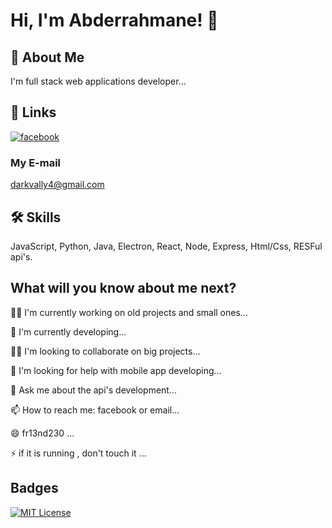 # Hi, I'm Abderrahmane! 👋  
                
## 🚀 About Me  
I'm full stack web applications developer...  
    
## 🔗 Links  
[![facebook](https://img.shields.io/badge/Facebook-1877F2?style=for-the-badge&logo=facebook&logoColor=white)](https://www.facebook.com/fr13nd230)  

### My E-mail
darkvally4@gmail.com

## 🛠 Skills  
JavaScript, Python, Java, Electron, React, Node, Express, Html/Css, RESFul api's. 
    
## What will you know about me next?  
👩‍💻 I'm currently working on old projects and small ones...  
    
🧠 I'm currently developing...  
    
👯‍♀️ I'm looking to collaborate on big projects...  
    
🤔 I'm looking for help with mobile app developing...  
    
💬 Ask me about the api's development...  
    
📫 How to reach me: facebook or email...  
    
😄 fr13nd230 ...  
    
⚡️ if it is running , don't touch it ...  
     
## Badges  
[![MIT License](https://img.shields.io/badge/License-MIT-green.svg)](https://choosealicense.com/licenses/mit/)  